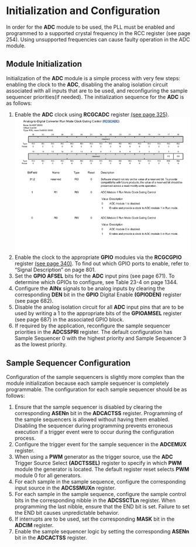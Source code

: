 
# Initialization and Configuration

In order for the **ADC** module to be used, the PLL must be enabled and programmed to a supported crystal frequency in the RCC register (see page 254). Using unsupported frequencies can cause faulty operation in the ADC module.

## Module Initialization

Initialization of the **ADC** module is a simple process with very few steps: enabling the clock to the **ADC**, disabling the analog isolation circuit associated with all inputs that are to be used, and reconfiguring the sample sequencer priorities(if needed).
The initialization sequence for the **ADC** is as follows:

1. Enable the **ADC** clock using **RCGCADC** register [(see page 325)](http://www.ti.com/lit/ds/symlink/tm4c123gh6pm.pdf).
![RCGCADC](https://github.com/Calebe94/TM4C123GH6PM/blob/master/ADC/Images/Module%20Initialization/RCGCADC.png)
2. Enable the clock to the appropriate **GPIO** modules via the **RCGCGPIO** register [(see page 340)](http://www.ti.com/lit/ds/symlink/tm4c123gh6pm.pdf). To find out which GPIO ports to enable, refer to “Signal Description” on page 801.
3. Set the **GPIO AFSEL** bits for the **ADC** input pins (see page 671). To determine which GPIOs to configure, see Table 23-4 on page 1344.
4. Configure the **AINx** signals to be analog inputs by clearing the corresponding **DEN** bit in the **GPIO** Digital Enable **(GPIODEN)** register (see page 682).
5. Disable the analog isolation circuit for all **ADC** input pins that are to be used by
writing a 1 to the appropriate bits of the **GPIOAMSEL** register (see page 687) in the
associated GPIO block.
6. If required by the application, reconfigure the sample sequencer priorities in the
**ADCSSPRI** register. The default configuration has Sample Sequencer 0 with the
highest priority and Sample Sequencer 3 as the lowest priority.

## Sample Sequencer Configuration

Configuration of the sample sequencers is slightly more complex than the module
initialization because each sample sequencer is completely programmable.
The configuration for each sample sequencer should be as follows:

1. Ensure that the sample sequencer is disabled by clearing the corresponding **ASENn** bit in the **ADCACTSS** register. Programming of the sample sequencers is allowed without having them enabled. Disabling the sequencer during programming
prevents erroneous execution if a trigger event were to occur during the configuration process.
2. Configure the trigger event for the sample sequencer in the **ADCEMUX** register.
3. When using a **PWM** generator as the trigger source, use the **ADC** Trigger Source Select **(ADCTSSEL)** register to specify in which **PWM** module the generator is located. The default register reset selects **PWM** module 0 for all generators.
4. For each sample in the sample sequence, configure the corresponding input source
in the **ADCSSMUXn** register.
5. For each sample in the sample sequence, configure the sample control bits in the
corresponding nibble in the **ADCSSCTLn** register. When programming the last
nibble, ensure that the END bit is set. Failure to set the END bit causes
unpredictable behavior.
6. If interrupts are to be used, set the corresponding **MASK** bit in the **ADCIM** register.
7. Enable the sample sequencer logic by setting the corresponding **ASENn** bit in the **ADCACTSS** register.
